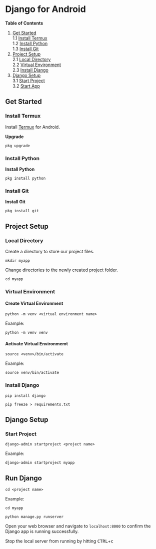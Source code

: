 # Django for Android

**Table of Contents**
1. [Get Started](#get-started)  
    1.1 [Install Termux](#install-termux)  
    1.2 [Install Python](#install-python)  
    1.3 [Install Git](#install-git)  
2. [Project Setup](#project-setup)  
    2.1 [Local Directory](#local-directory)  
    2.2 [Virtual Environment](#virtual-environment)  
    2.3 [Install Django](#install-django)  
3. [Django Setup](#django-setup)  
    3.1 [Start Project](#start-project)  
    3.2 [Start App](#start-app)  

## Get Started 
### Install Termux
Install [Termux](https://termux.com/) for Android.

**Upgrade**
```
pkg upgrade
```

### Install Python
**Install Python**
```
pkg install python
```

### Install Git
**Install Git**
```
pkg install git
```

## Project Setup

### Local Directory
Create a directory to store our project files.
```
mkdir myapp
```

Change directories to the newly created project folder.
```
cd myapp
```

### Virtual Environment

#### Create Virtual Environment
```
python -m venv <virtual environment name>
```

Example:
```
python -m venv venv
```

#### Activate Virtual Environmemt

```
source <venv>/bin/activate
```

Example:
```
source venv/bin/activate
```

### Install Django

```
pip install django
```

```
pip freeze > requirements.txt
```

## Django Setup

### Start Project
```
django-admin startproject <project name>
```

Example:
```
django-admin startproject myapp
```

## Run Django

```
cd <project name>
```

Example:
```
cd myapp
```

```
python manage.py runserver
```

Open your web browser and navigate to `localhost:8000` to confirm the Django app is running successfully.

Stop the local server from running by hitting <kbd>CTRL</kbd>+<kbd>c</kbd>
